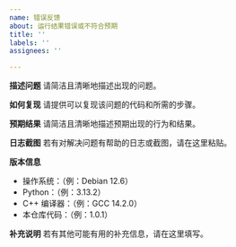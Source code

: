 ```yaml
---
name: 错误反馈
about: 运行结果错误或不符合预期
title: ''
labels: ''
assignees: ''

---
```


**描述问题**
请简洁且清晰地描述出现的问题。

**如何复现**
请提供可以复现该问题的代码和所需的步骤。

**预期结果**
请简洁且清晰地描述预期出现的行为和结果。

**日志截图**
若有对解决问题有帮助的日志或截图，请在这里粘贴。

**版本信息**
- 操作系统：（例：Debian 12.6）
- Python：（例：3.13.2）
- C++ 编译器：（例：GCC 14.2.0）
- 本仓库代码：（例：1.0.1）

**补充说明**
若有其他可能有用的补充信息，请在这里填写。
